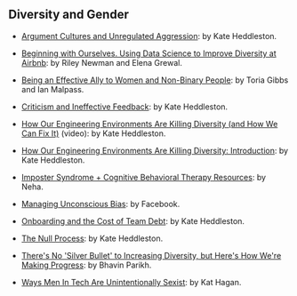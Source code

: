 ## Diversity and Gender

- [Argument Cultures and Unregulated Aggression](https://www.kateheddleston.com/blog/argument-cultures-and-unregulated-aggression): by Kate Heddleston.

- [Beginning with Ourselves. Using Data Science to Improve Diversity at Airbnb](https://medium.com/airbnb-engineering/beginning-with-ourselves-48c5ed46a703): by Riley Newman and Elena Grewal.

- [Being an Effective Ally to Women and Non-Binary People](https://codeascraft.com/2016/10/19/being-an-effective-ally-to-women-and-non-binary-people/): by Toria Gibbs and Ian Malpass.

- [Criticism and Ineffective Feedback](https://www.kateheddleston.com/blog/criticism-and-ineffective-feedback): by Kate Heddleston.

- [How Our Engineering Environments Are Killing Diversity (and How We Can Fix It)](https://www.youtube.com/watch?v=kNke_4WOWAU) (video): by Kate Heddleston.

- [How Our Engineering Environments Are Killing Diversity: Introduction](https://kateheddleston.com/blog/how-our-engineering-environments-are-killing-diversity-introduction): by Kate Heddleston.

- [Imposter Syndrome + Cognitive Behavioral Therapy Resources](https://nerdneha.tumblr.com/post/99575500980/imposter-syndrome-cognitive-behavioral-therapy): by Neha.

- [Managing Unconscious Bias](https://managingbias.fb.com/): by Facebook.

- [Onboarding and the Cost of Team Debt](https://kateheddleston.com/blog/onboarding-and-the-cost-of-team-debt): by Kate Heddleston.

- [The Null Process](https://kateheddleston.com/blog/the-null-process): by Kate Heddleston.

- [There's No 'Silver Bullet' to Increasing Diversity, but Here's How We're Making Progress](https://magoosh.com/blog/silver-bullet-diversity-progress/): by Bhavin Parikh.

- [Ways Men In Tech Are Unintentionally Sexist](https://notapattern.net/2014/10/14/ways-men-in-tech-are-unintentionally-sexist/): by Kat Hagan.
